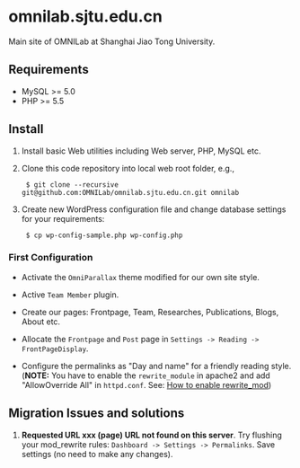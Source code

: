# omnilab.sjtu.edu.cn

Main site of OMNILab at Shanghai Jiao Tong University.

## Requirements

* MySQL >= 5.0
* PHP >= 5.5

## Install

1. Install basic Web utilities including Web server, PHP, MySQL etc.
2. Clone this code repository into local web root folder, e.g.,

        $ git clone --recursive git@github.com:OMNILab/omnilab.sjtu.edu.cn.git omnilab

3. Create new WordPress configuration file and change database settings for
your requirements:

        $ cp wp-config-sample.php wp-config.php


### First Configuration

* Activate the `OmniParallax` theme modified for our own site style.

* Active `Team Member` plugin.

* Create our pages: Frontpage, Team, Researches, Publications, Blogs, About
  etc.

* Allocate the `Frontpage` and `Post` page in `Settings -> Reading ->
  FrontPageDisplay`.

* Configure the permalinks as "Day and name" for a friendly reading
  style.
(**NOTE:** You have to enable the `rewrite_module` in apache2 and add
  "AllowOverride All" in `httpd.conf`. See: [How to enable rewrite_mod](http://xmodulo.com/how-to-enable-mod_rewrite-in-apache2-on-debian-ubuntu.html))

## Migration Issues and solutions

1. **Requested URL xxx (page) URL not found on this server**.
Try flushing your mod_rewrite rules: `Dashboard -> Settings -> Permalinks`.
Save settings (no need to make any changes).

